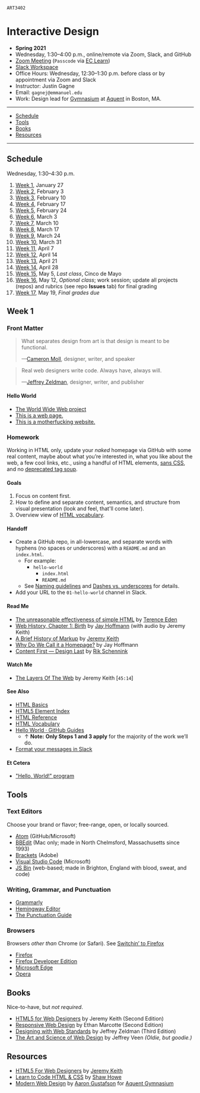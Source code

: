`ART3402`

# Interactive Design

- **Spring 2021**
- Wednesday, 1:30–4:00 p.m., online/remote via Zoom, Slack, and GitHub
- [Zoom Meeting](https://emmanuel.zoom.us/j/3352305835) (`Passcode` via [EC Learn](https://eclearn.emmanuel.edu/courses/3148012))
- [Slack Workspace](https://id-sp20-ec.slack.com)
- Office Hours: Wednesday, 12:30–1:30 p.m. before class or by appointment via Zoom and Slack
- Instructor: Justin Gagne
- Email: `gagnej@emmanuel.edu`
- Work: Design lead for [Gymnasium](https://thegymnasium.com) at [Aquent](https://aquent.com) in Boston, MA.

- - -

- [Schedule](#schedule)
- [Tools](#tools)
- [Books](#books)
- [Resources](#resources)

- - -

## Schedule

Wednesday, 1:30–4:30 p.m.

1. [Week 1](#week-1), January 27
2. [Week 2](#week-2), February 3
3. [Week 3](#week-3), February 10
4. [Week 4](#week-4), February 17
5. [Week 5](#week-5), February 24
6. [Week 6](#week-6), March 3
7. [Week 7](#week-7), March 10
8. [Week 8](#week-8), March 17
9. [Week 9](#week-9), March 24
10. [Week 10](#week-10), March 31
11. [Week 11](#week-11), April 7
12. [Week 12](#week-12), April 14
13. [Week 13](#week-13), April 21
14. [Week 14](#week-14), April 28
15. [Week 15](#week-15), May 5, *Last class*, Cinco de Mayo
16. [Week 16](#week-16), May 12, *Optional class*; work session; update all projects (repos) and rubrics (see repo **Issues** tab) for final grading
17. [Week 17](#week-17), May 19, *Final grades due*


## Week 1

### Front Matter

> What separates design from art is that design is meant to be functional.
>
> —[Cameron Moll](http://cameronmoll.com), designer, writer, and speaker

> Real web designers write code. Always have, always will.
>
> —[Jeffrey Zeldman](https://www.zeldman.com), designer, writer, and publisher

#### Hello World

- [The World Wide Web project](http://info.cern.ch/hypertext/WWW/TheProject.html)
- [This is a web page.](https://justinjackson.ca/words.html)
- [This is a motherfucking website.](http://motherfuckingwebsite.com)

### Homework

Working in HTML only, update your *naked* homepage via GitHub with some real content, maybe about what you’re interested in, what you like about the web, a few cool links, etc., using a handful of HTML elements, [sans CSS](https://laurakalbag.com/css-naked-day-2020/), and no [deprecated tag soup](https://css-tricks.com/why-do-some-html-elements-become-deprecated/).

#### Goals

1. Focus on content first.
2. How to define and separate content, semantics, and structure from visual presentation (look and feel, that'll come later).
3. Overview view of [HTML vocabulary](http://apps.workflower.fi/vocabs/html/en).

#### Handoff

- Create a GitHub repo, in all-lowercase, and separate words with hyphens (no spaces or underscores) with a `README.md` and an `index.html`.
  - For example:
    - `hello-world`
      - `index.html`
      - `README.md`
  - See [Naming guidelines](https://developers.google.com/style/filenames) and [Dashes vs. underscores](https://www.mattcutts.com/blog/dashes-vs-underscores/) for details.
- Add your URL to the `01-hello-world` channel in Slack.

#### Read Me

- [The unreasonable effectiveness of simple HTML](https://shkspr.mobi/blog/2021/01/the-unreasonable-effectiveness-of-simple-html) by [Terence Eden](https://shkspr.mobi/blog/)
- [Web History, Chapter 1: Birth](https://css-tricks.com/chapter-1-birth/) by [Jay Hoffmann](https://thehistoryoftheweb.com) (with audio by Jeremy Keith)
- [A Brief History of Markup](https://html5forwebdesigners.com/history/) by [Jeremy Keith](https://adactio.com)
- [Why Do We Call it a Homepage?](https://thehistoryoftheweb.com/why-do-we-call-it-a-homepage/) by Jay Hoffmann
- [Content First — Design Last](https://www.smashingmagazine.com/2015/02/design-last/) by [Rik Schennink](http://rikschennink.nl)

#### Watch Me

- [The Layers Of The Web](https://vimeo.com/373128517) by Jeremy Keith [`45:14`]

#### See Also

- [HTML Basics](https://marksheet.io/html-basics.html)
- [HTML5 Element Index](http://html5doctor.com/#glossary)
- [HTML Reference](https://htmlreference.io)
- [HTML Vocabulary](http://apps.workflower.fi/vocabs/html/en)
- [Hello World · GitHub Guides](https://guides.github.com/activities/hello-world/)
  - ↑ **Note:** **Only Steps 1 and 3 apply** for the majority of the work we’ll do.
- [Format your messages in Slack](https://slack.com/intl/en-cz/help/articles/202288908-Format-your-messages)

#### Et Cetera

- ["Hello, World!" program](https://en.wikipedia.org/wiki/%22Hello,_World!%22_program)


## Tools

### Text Editors

Choose your brand or flavor; free-range, open, or locally sourced.

- [Atom](https://atom.io) (GitHub/Microsoft)
- [BBEdit](https://www.barebones.com/products/bbedit/) (Mac only; made in North Chelmsford, Massachusetts since 1993)
- [Brackets](http://brackets.io) (Adobe)
- [Visual Studio Code](https://code.visualstudio.com) (Microsoft)
- [JS Bin](https://jsbin.com) (web-based; made in Brighton, England with blood, sweat, and code)

### Writing, Grammar, and Punctuation

- [Grammarly](https://app.grammarly.com)
- [Hemingway Editor](http://www.hemingwayapp.com)
- [The Punctuation Guide](https://www.thepunctuationguide.com)

### Browsers

Browsers *other than* Chrome (or Safari). See [Switchin’ to Firefox](https://robinrendle.com/notes/switchin-to-firefox/)

- [Firefox](https://www.mozilla.org/en-US/firefox/new/)
- [Firefox Developer Edition](https://www.mozilla.org/en-US/firefox/developer/)
- [Microsoft Edge](https://www.microsoft.com/en-us/edge)
- [Opera](https://www.opera.com)


## Books

Nice-to-have, but *not required*.

- [HTML5 for Web Designers](https://abookapart.com/products/html5-for-web-designers) by Jeremy Keith (Second Edition)
- [Responsive Web Design](https://abookapart.com/products/responsive-web-design) by Ethan Marcotte (Second Edition)
- [Designing with Web Standards](https://www.amazon.com/Designing-Web-Standards-Jeffrey-Zeldman/dp/0321616952) by Jeffrey Zeldman (Third Edition)
- [The Art and Science of Web Design](https://www.amazon.com/Art-Science-Web-Design/dp/0789723700) by Jeffrey Veen *(Oldie, but goodie.)*


## Resources

- [HTML5 For Web Designers](https://html5forwebdesigners.com) by [Jeremy Keith](https://adactio.com)
- [Learn to Code HTML & CSS](https://learn.shayhowe.com/html-css/) by [Shaw Howe](https://shayhowe.com)
- [Modern Web Design](https://thegymnasium.com/courses/GYM/107/0/about) by [Aaron Gustafson](https://www.aaron-gustafson.com) for [Aquent Gymnasium](https://thegymnasium.com)
